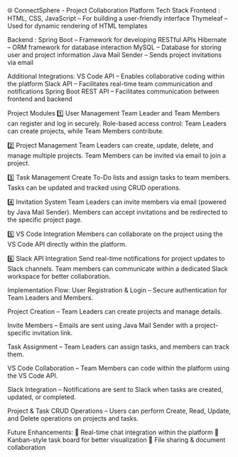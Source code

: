 🌐 ConnectSphere - Project Collaboration Platform
Tech Stack
Frontend :
HTML, CSS, JavaScript – For building a user-friendly interface
Thymeleaf – Used for dynamic rendering of HTML templates

Backend :
Spring Boot – Framework for developing RESTful APIs
Hibernate – ORM framework for database interaction
MySQL – Database for storing user and project information
Java Mail Sender – Sends project invitations via email

Additional Integrations:
VS Code API – Enables collaborative coding within the platform
Slack API – Facilitates real-time team communication and notifications
Spring Boot REST API – Facilitates communication between frontend and backend

Project Modules
1️⃣ User Management
Team Leader and Team Members can register and log in securely.
Role-based access control: Team Leaders can create projects, while Team Members contribute.

2️⃣ Project Management
Team Leaders can create, update, delete, and manage multiple projects.
Team Members can be invited via email to join a project.

3️⃣ Task Management
Create To-Do lists and assign tasks to team members.
Tasks can be updated and tracked using CRUD operations.

4️⃣ Invitation System
Team Leaders can invite members via email (powered by Java Mail Sender).
Members can accept invitations and be redirected to the specific project page.

5️⃣ VS Code Integration
Members can collaborate on the project using the VS Code API directly within the platform.

6️⃣ Slack API Integration
Send real-time notifications for project updates to Slack channels.
Team members can communicate within a dedicated Slack workspace for better collaboration.

Implementation Flow:
User Registration & Login – Secure authentication for Team Leaders and Members.

Project Creation – Team Leaders can create projects and manage details.

Invite Members – Emails are sent using Java Mail Sender with a project-specific invitation link.

Task Assignment – Team Leaders can assign tasks, and members can track them.

VS Code Collaboration – Team Members can code within the platform using the VS Code API.

Slack Integration – Notifications are sent to Slack when tasks are created, updated, or completed.

Project & Task CRUD Operations – Users can perform Create, Read, Update, and Delete operations on projects and tasks.

Future Enhancements:
🔹 Real-time chat integration within the platform
🔹 Kanban-style task board for better visualization
🔹 File sharing & document collaboration
